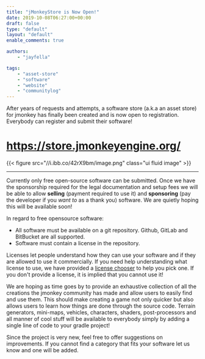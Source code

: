 ```yaml
---
title: "jMonkeyStore is Now Open!"
date: 2019-10-08T06:27:00+00:00
draft: false
type: "default"
layout: "default"
enable_comments: true

authors:
    - "jayfella"

tags:
    - "asset-store"
    - "software"
    - "website"
    - "communitylog"
---
```


After years of requests and attempts, a software store (a.k.a an asset store) for jmonkey has finally been created and is now open to registration. Everybody can register and submit their software!

https://store.jmonkeyengine.org/
===

{{< figure src="//i.ibb.co/42rX9bm/image.png" class="ui fluid image" >}}

---

Currently only free open-source software can be submitted. Once we have the sponsorship required for the legal documentation and setup fees we will be able to allow **selling** (payment required to use it) and **sponsoring** (pay the developer if you *want to* as a thank you)  software. We are quietly hoping this will be available soon!

In regard to free opensource software:

- All software must be available on a git repository. Github, GitLab and BitBucket are all supported.
- Software must contain a license in the repository.

Licenses let people understand how they can use your software and if they are allowed to use it commercially. If you need help understanding what license to use, we have provided a [license chooser](https://store.jmonkeyengine.org/legal/license/opensource/) to help you pick one. If you don't provide a license, it is implied that you cannot use it!

We are hoping as time goes by to provide an exhaustive collection of all the creations the jmonkey community has made and allow users to easily find and use them. This should make creating a game not only quicker but also allows users to learn how things are done through the source code. Terrain generators, mini-maps, vehicles, characters, shaders, post-processors and all manner of cool stuff will be available to everybody simply by adding a single line of code to your gradle project!

Since the project is very new, feel free to offer suggestions on improvements. If you cannot find a category that fits your software let us know and one will be added.
